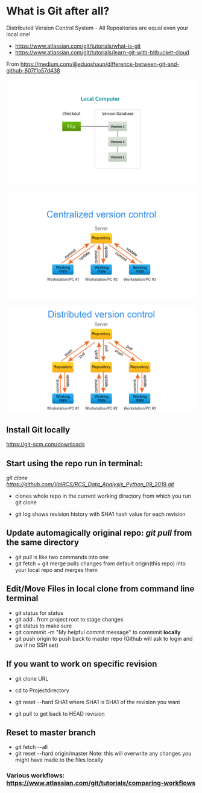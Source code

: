 # What is Git after all?

Distributed Version Control System - All Repositories are equal even your local one!

* https://www.atlassian.com/git/tutorials/what-is-git
* https://www.atlassian.com/git/tutorials/learn-git-with-bitbucket-cloud

From https://medium.com/@eduoshaun/difference-between-git-and-github-807f1a57d438

![Local file control](img/local_version_control.png)

![Centralized Version Control](img/central_version_control.png)

![Distributed Version Control](img/distributed_version_control.png)


## Install Git locally
https://git-scm.com/downloads

## Start using the repo run in terminal: 
*git clone https://github.com/ValRCS/RCS_Data_Analysis_Python_09_2019.git*
* clones whole repo in the current working directory from which you run git clone

* git log shows revision history with SHA1 hash value for each revision

## Update automagically original repo: *git pull* from the same directory
* git pull is like two commands into one
* git fetch + git merge pulls changes from default origin(this repo) into your local repo and merges them 

## Edit/Move Files in local clone from command line terminal
* git status for status
* git add . from project root to stage changes
* git status to make sure
* git commmit -m "My helpful commit message" to commmit **locally**
* git push origin to push back to master repo (Github will ask to login and pw if no SSH set)

## If you want to work on specific revision
* git clone URL 
* cd to Projectdirectory
* git reset --hard SHA1 where SHA1 is SHA1 of the revision you want

* git pull to get back to HEAD revision

## Reset to master branch

* git fetch --all
* git reset --hard origin/master
Note: this will overwrite any changes you might have made to the files locally


### Various workflows: https://www.atlassian.com/git/tutorials/comparing-workflows


